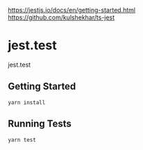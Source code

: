 https://jestjs.io/docs/en/getting-started.html
https://github.com/kulshekhar/ts-jest

# jest.test

jest.test

## Getting Started

`yarn install`

## Running Tests

`yarn test`
